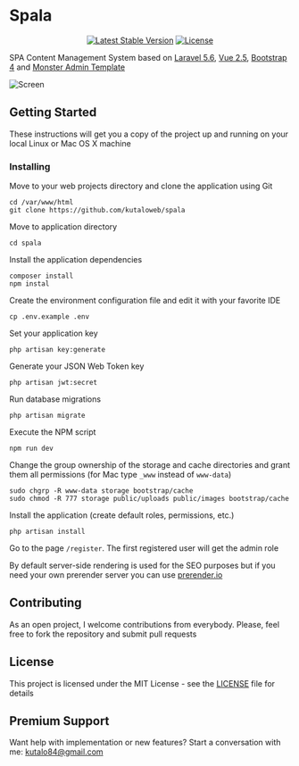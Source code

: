 # Spala

<p align="center">
<a href="https://packagist.org/packages/spala/spala"><img src="https://poser.pugx.org/spala/spala/v/stable" alt="Latest Stable Version"></a>
<a href="https://packagist.org/packages/spala/spala"><img src="https://poser.pugx.org/spala/spala/license.svg" alt="License"></a>
</p>

SPA Content Management System based on [Laravel 5.6](https://laravel.com), [Vue 2.5](https://vuejs.org), [Bootstrap 4](https://getbootstrap.com/) and [Monster Admin Template](https://wrappixel.com/demos/admin-templates/monster-admin/Documentation/document.html)

![Screen](https://user-images.githubusercontent.com/17153568/53791966-80bcd980-3edf-11e9-9425-12fd7a789ad7.png "Dashboard")

## Getting Started

These instructions will get you a copy of the project up and running on your local Linux or Mac OS X machine

### Installing

Move to your web projects directory and clone the application using Git

```
cd /var/www/html
git clone https://github.com/kutaloweb/spala
```

Move to application directory

```
cd spala
```

Install the application dependencies

```
composer install
npm instal
```

Create the environment configuration file and edit it with your favorite IDE

```
cp .env.example .env
```

Set your application key

```
php artisan key:generate
```

Generate your JSON Web Token key

```
php artisan jwt:secret
```

Run database migrations

```
php artisan migrate
```

Execute the NPM script

```
npm run dev
```

Change the group ownership of the storage and cache directories and grant them all permissions (for Mac type `_www` instead of `www-data`)

```
sudo chgrp -R www-data storage bootstrap/cache
sudo chmod -R 777 storage public/uploads public/images bootstrap/cache
```

Install the application (create default roles, permissions, etc.)

```
php artisan install
```

Go to the page `/register`. The first registered user will get the admin role

By default server-side rendering is used for the SEO purposes but if you need your own prerender server you can use [prerender.io](https://prerender.io/)

## Contributing

As an open project, I welcome contributions from everybody. Please, feel free to fork the repository and submit pull requests

## License

This project is licensed under the MIT License - see the [LICENSE](LICENSE) file for details

## Premium Support

Want help with implementation or new features? Start a conversation with me: kutalo84@gmail.com